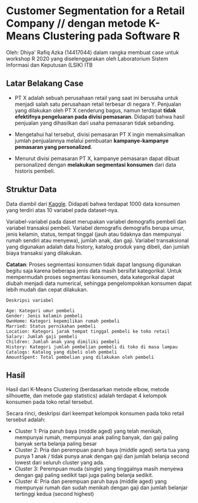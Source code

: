 # Customer Segmentation for a Retail Company // dengan metode K-Means Clustering pada Software R

Oleh: Dhiya' Rafiq Azka (14417044) dalam rangka membuat case untuk workshop R 2020 yang diselenggarakan oleh Laboratorium Sistem Informasi dan Keputusan (LSIK) ITB

## Latar Belakang Case
+ PT X adalah sebuah perusahaan retail yang saat ini berusaha untuk menjadi salah satu perusahaan retail terbesar di negara Y. Penjualan yang dilakukan oleh PT X cenderung bagus, namun terdapat **tidak efektifnya pengeluaran pada divisi pemasaran**. Didapati bahwa hasil penjualan yang dihasilkan dari usaha pemasaran tidak sebanding.

+ Mengetahui hal tersebut, divisi pemasaran PT X ingin memaksimalkan jumlah penjualannya melalui pembuatan **kampanye-kampanye pemasaran yang personalized**. 

+ Menurut divisi pemasaran PT X, kampanye pemasaran dapat dibuat personalized dengan **melakukan segmentasi konsumen** dari data historis pembeli. 

## Struktur Data
Data diambil dari [Kaggle](https://www.kaggle.com/arawind/retail-marketing). Didapati bahwa terdapat 1000 data konsumen yang terdiri atas 10 variabel pada dataset-nya.

Variabel-variabel pada daset merupakan variabel demografis pembeli dan variabel transaksi pembeli. Variabel demografis demografis berupa umur, jenis kelamin, status, tempat tinggal (jauh atau tidaknya dan mempunyai rumah sendiri atau menyewa), jumlah anak, dan gaji. Variabel transaksional yang digunakan adalah data history, katalog produk yang dibeli, dan jumlah biaya transaksi yang dilakukan.

**Catatan**: Proses segmentasi konsumen tidak dapat langsung digunakan begitu saja karena beberapa jenis data masih bersifat kategorikal. Untuk mempermudah proses segmentasi konsumen, data kategorikal dapat diubah menjadi data numerical, sehingga pengelompokkan konsumen dapat lebih mudah dan cepat dilakukan.

```
Deskripsi variabel

Age: Kategori umur pembeli
Gender: Jenis kelamin pembeli
OwnHome: Kategori kepemilikan rumah pembeli
Married: Status pernikahan pembeli
Location: Kategori jarak tempat tinggal pembeli ke toko retail
Salary: Jumlah gaji pembeli
Children: Jumlah anak yang dimiliki pembeli
History: Kategori jumlah pembelian pembeli di toko di masa lampau 
Catalogs: Katalog yang dibeli oleh pembeli
AmountSpent: Total pembelian yang dilakukan oleh pembeli
```

## Hasil
Hasil dari K-Means Clustering (berdasarkan metode elbow, metode silhouette, dan metode gap statistics) adalah terdapat 4 kelompok konsumen pada toko retail tersebut.

Secara rinci, deskripsi dari keempat kelompok konsumen pada toko retail tersebut adalah:
+ Cluster 1: Pria paruh baya (middle aged) yang telah menikah, mempunyai rumah, mempunyai anak paling banyak, dan gaji paling banyak serta belanja paling besar
+ Cluster 2: Pria dan perempuan paruh baya (middle aged) serta tua yang punya 1 anak / tidak punya anak dengan gaji dan jumlah belanja second lowest dari seluruh cluster yang ada.
+ Cluster 3: Perempuan muda (single) yang tinggalnya masih menyewa dengan gaji paling sedikit tapi juga paling belanja sedikit.
+ Cluster 4: Pria dan perempuan paruh baya (middle aged) yang mempunyai rumah dan sudah menikah dengan gaji dan jumlah belanjar tertinggi kedua (second highest)
